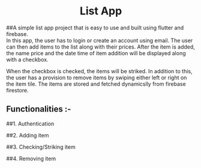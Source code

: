 <div align="center">
<h1> List App </h1>
</div>

##A simple list app project that is easy to use and built using flutter and firebase.<br> 
In this app, the user has to login or create an account using email. The user can then add items to the list along with their prices. After the item is added, the name price and the date time of item addition will be displayed along with a checkbox. 

When the checkbox is checked, the items will be striked. In addition to this, the user has a provision to remove items by swiping either left or right on the item tile. The items are stored and fetched dynamicslly from firebase firestore.

## Functionalities :-
##1. Authentication

##2. Adding item

##3. Checking/Striking item

##4. Removing item
  
<div id="Bottom"></div>
